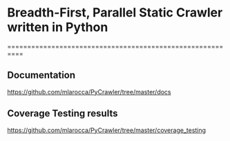# Breadth-First, Parallel Static Crawler written in Python
==========================================================

## Documentation
 
https://github.com/mlarocca/PyCrawler/tree/master/docs

## Coverage Testing results
    
https://github.com/mlarocca/PyCrawler/tree/master/coverage_testing
   